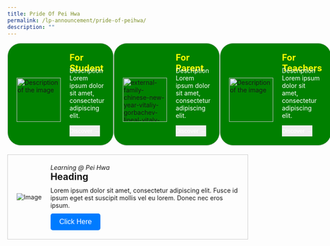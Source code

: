 ```yaml
---
title: Pride Of Pei Hwa
permalink: /lp-announcement/pride-of-peihwa/
description: ""
---
```

<div style="display: flex;">
<div style="flex: 1;border-radius: 30px;display: flex;align-items: center;gap: 20px;width: 400px;background-color: green;border: 1px solid #ccc;padding: 20px;box-sizing: border-box;" class="rectangle"> 
	<img alt="Description of the image" style="width: 100px;height: auto;object-fit: cover; margin-top:25px;" src="https://img.icons8.com/ios/50/FAB005/open-book--v1.png"> 
	<div style="color:white;"> 
		<h2 style="font-size: 20px; font-weight: bold;margin: 0;color: yellow;" class="header">For Student</h2> 
		<p style="margin-top:-15px;" class="description">Description Lorem ipsum dolor sit amet, consectetur adipiscing elit.</p> 
		<button style="padding: 5px 0px;color: white;border: none;cursor: pointer;">Discover →</button>
	</div> 
</div>

<div style="flex: 1;border-radius: 30px;display: flex;align-items: center;gap: 20px;width: 400px;background-color: green;border: 1px solid #ccc;padding: 20px;box-sizing: border-box;" class="rectangle"> 
	<img style="width: 100px;height: auto;object-fit: cover; margin-top:25px;" alt="external-family-chinese-new-year-vitaliy-gorbachev-lineal-vitaly-gorbachev" src="https://img.icons8.com/external-vitaliy-gorbachev-lineal-vitaly-gorbachev/60/FAB005/external-family-chinese-new-year-vitaliy-gorbachev-lineal-vitaly-gorbachev.png"> 
	<div style="color:white;"> 
		<h2 style="font-size: 20px; font-weight: bold;margin: 0;color: yellow;" class="header">For Parent</h2> 
		<p style="margin-top:-15px;" class="description">Description Lorem ipsum dolor sit amet, consectetur adipiscing elit.</p> 
		<button style="padding: 5px 0px;color: white;border: none;cursor: pointer;">Discover →</button>
	</div> 
</div>

<div style="flex: 1;border-radius: 30px;display: flex;align-items: center;gap: 20px;width: 400px;background-color: green;border: 1px solid #ccc;padding: 20px;box-sizing: border-box;" class="rectangle"> 
	<img alt="Description of the image" style="width: 100px;height: auto;object-fit: cover; margin-top:25px;" src="https://img.icons8.com/pastel-glyph/64/FAB005/physics-book.png"> 
	<div style="color:white;"> 
		<h2 style="font-size: 20px; font-weight: bold;margin: 0;color: yellow;" class="header">For Teachers</h2> 
		<p style="margin-top:-15px;" class="description">Description Lorem ipsum dolor sit amet, consectetur adipiscing elit.</p> 
		<button style="padding: 5px 0px;color: white;border: none;cursor: pointer;">Discover →</button>
	</div> 
</div>
</div>

<div style="border: 1px solid #ccc;  margin-top:20px; width:100%; padding: 20px; display: flex; align-items: center;" class="box"> 
	<img class="image" alt="Image" style="max-width: 200px; margin-right: 20px;" src="image.jpg"> 
	<div style="flex: 1;" class="content"> 
		<h6 style="margin: 0;">Learning @ Pei Hwa</h6> 
		<h2 style="margin: 0;">Heading</h2> 
		<p style="margin: 10px 0;">Lorem ipsum dolor sit amet, consectetur adipiscing elit. Fusce id ipsum eget est suscipit mollis vel eu lorem. Donec nec eros ipsum.</p>
		<button style="background-color: #007bff; color: #fff; padding: 10px 20px; border: none; border-radius: 5px; font-size: 16px; cursor: pointer;">Click Here</button>
	</div> 
</div>